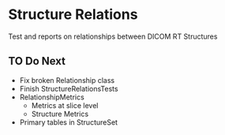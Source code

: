 # Structure Relations

Test and reports on relationships between DICOM RT Structures

## TO Do Next

- Fix broken Relationship class
- Finish StructureRelationsTests
- RelationshipMetrics
  - Metrics at slice level
  - Structure Metrics
- Primary tables in StructureSet
